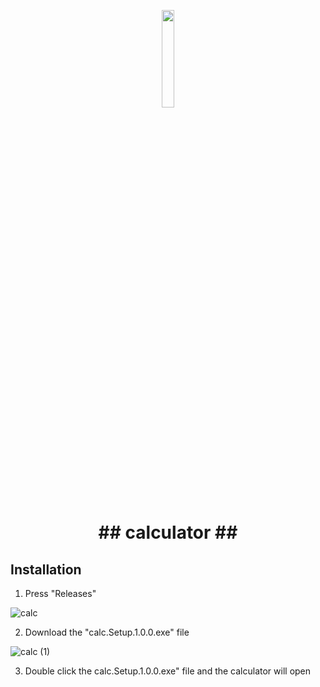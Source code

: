<p align="center"><img src="https://github.com/frozesentic/calculator/assets/99868523/f999ce65-4eef-4b58-812a-99c90e905a5b" width=20% height=20%>

<h1 align="center"> ## calculator ##

## Installation

1. Press "Releases"

![calc](https://github.com/frozesentic/calculator/assets/99868523/8bdb0282-27a0-4ed5-8a23-948bcb4edeb4)

2. Download the "calc.Setup.1.0.0.exe" file

![calc (1)](https://github.com/frozesentic/calculator/assets/99868523/7877ab64-33f4-4e5f-82d6-f82616ed1cad)

3. Double click the calc.Setup.1.0.0.exe" file and the calculator will open
